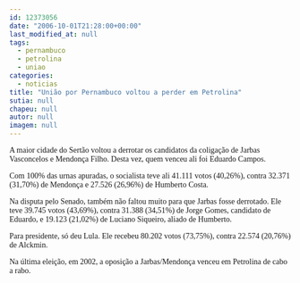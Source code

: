 ```yaml
---
id: 12373056
date: "2006-10-01T21:28:00+00:00"
last_modified_at: null
tags:
  - pernambuco
  - petrolina
  - uniao
categories:
  - noticias
title: "União por Pernambuco voltou a perder em Petrolina"
sutia: null
chapeu: null
autor: null
imagem: null
---
```

<p><P><FONT face=Arial><FONT face=Verdana>A maior cidade do Sertão voltou a derrotar os candidatos da coligação de Jarbas Vasconcelos e Mendonça Filho. Desta vez, quem venceu ali foi Eduardo Campos.</FONT></P></p>
<p><P><FONT face=Verdana>Com 100% das urnas apuradas, o socialista teve ali 41.111 votos (40,26%), contra 32.371 (31,70%) de Mendonça e 27.526 (26,96%) de Humberto Costa.</FONT></P></p>
<p><P><FONT face=Verdana>Na disputa pelo Senado, também não faltou muito para que Jarbas fosse derrotado. Ele teve 39.745 votos (43,69%), contra 31.388 (34,51%) de Jorge Gomes, candidato de Eduardo, e 19.123 (21,02%) de Luciano Siqueiro, aliado de Humberto.</FONT></P></p>
<p><P><FONT face=Verdana>Para presidente, só deu Lula. Ele recebeu 80.202 votos (73,75%), contra 22.574 (20,76%) de Alckmin.</FONT></P></p>
<p><P><FONT face=Verdana>Na última eleição, em 2002, a oposição a Jarbas/Mendonça venceu em Petrolina de cabo a rabo.</FONT></P></FONT> </p>
